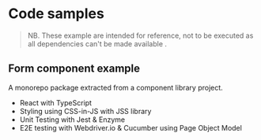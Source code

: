 # Code samples

> NB. These example are intended for reference, not to be executed as all dependencies can't be made available .

## Form component example

A monorepo package extracted from a component library project.

- React with TypeScript
- Styling using CSS-in-JS with JSS library
- Unit Testing with Jest & Enzyme
- E2E testing with Webdriver.io & Cucumber using Page Object Model
